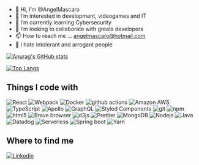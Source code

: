 - 👋 Hi, I’m @AngelMascaro
- 👀 I’m interested in development, videogames and IT
- 🌱 I’m currently learning Cybersecurity
- 💞️ I’m looking to collaborate with greats developers
- 📫 How to reach me ... angelmascaro@hotmail.com
- 🤢 I hate intolerant and arrogant people 

[![Anurag's GitHub stats](https://github-readme-stats.vercel.app/api?username=AngelMascaro)](https://github.com/AngelMascaro/github-readme-stats)

[![Top Langs](https://github-readme-stats.vercel.app/api/top-langs/?username=AngelMascaro&layout=compact)](https://github.com/AngelMascaro/github-readme-stats)

<!---
AngelMascaro/AngelMascaro is a ✨ special ✨ repository because its `README.md` (this file) appears on your GitHub profile.
You can click the Preview link to take a look at your changes.
--->
## Things I code with
<p>
  <img alt="React" src="https://img.shields.io/badge/-React-45b8d8?style=flat-square&logo=react&logoColor=white" />
  <img alt="Webpack" src="https://img.shields.io/badge/-Webpack-8DD6F9?style=flat-square&logo=webpack&logoColor=white" /> 
  <img alt="Docker" src="https://img.shields.io/badge/-Docker-46a2f1?style=flat-square&logo=docker&logoColor=white" />
  <img alt="github actions" src="https://img.shields.io/badge/-Github_Actions-2088FF?style=flat-square&logo=github-actions&logoColor=white" />
  <img alt="Amazon AWS" src="https://img.shields.io/static/v1?style=flat-square&message=Amazon+AWS&color=232F3E&logo=Amazon+AWS&logoColor=FFFFFF&label=" />
  <img alt="TypeScript" src="https://img.shields.io/badge/-TypeScript-007ACC?style=flat-square&logo=typescript&logoColor=white" />
  <img alt="Apollo" src="https://img.shields.io/badge/-Apollo%20GraphQL-311C87?style=flat-square&logo=apollo-graphql&logoColor=white" />
  <img alt="GraphQL" src="https://img.shields.io/badge/-GraphQL-E10098?style=flat-square&logo=graphql&logoColor=white" />
  <img alt="Styled Components" src="https://img.shields.io/badge/-Styled_Components-db7092?style=flat-square&logo=styled-components&logoColor=white" />
  <img alt="git" src="https://img.shields.io/badge/-Git-F05032?style=flat-square&logo=git&logoColor=white" />
  <img alt="npm" src="https://img.shields.io/badge/-NPM-CB3837?style=flat-square&logo=npm&logoColor=white" />
  <img alt="html5" src="https://img.shields.io/badge/-HTML5-E34F26?style=flat-square&logo=html5&logoColor=white" />
  <img alt="Brave browser" src="https://img.shields.io/badge/-Brave_Browser-FB542B?style=flat-square&logo=brave&logoColor=white" />
  <img alt="d3js" src="https://img.shields.io/badge/-D3.js-F9A03C?style=flat-square&logo=d3.js&logoColor=white" />
  <img alt="Prettier" src="https://img.shields.io/badge/-Prettier-F7B93E?style=flat-square&logo=prettier&logoColor=white" />
  <img alt="MongoDB" src="https://img.shields.io/badge/-MongoDB-13aa52?style=flat-square&logo=mongodb&logoColor=white" />
  <img alt="Nodejs" src="https://img.shields.io/badge/-Nodejs-43853d?style=flat-square&logo=Node.js&logoColor=white" />
  <img alt="Java" src="https://img.shields.io/static/v1?style=flat-square&message=Java&color=007396&logo=Java&logoColor=FFFFFF&label=" />
  <img alt="Datadog" src="https://img.shields.io/static/v1?style=flat-square&message=Datadog&color=632CA6&logo=Datadog&logoColor=FFFFFF&label=" />
  <img alt="Serverless" src="https://img.shields.io/static/v1?style=flat-square&message=Serverless&color=FD5750&logo=Serverless&logoColor=FFFFFF&label=" />
  <img alt="Spring boot" src="https://img.shields.io/static/v1?style=flat-square&message=Spring+Boot&color=6DB33F&logo=Spring+Boot&logoColor=FFFFFF&label=" />
  <img alt="Yarn" src="https://img.shields.io/static/v1?style=flat-square&message=Yarn&color=2C8EBB&logo=Yarn&logoColor=FFFFFF&label=" />
</p>

## Where to find me
<p>
  <a href="https://">
    <img alt="Linkedin" src="https://img.shields.io/static/v1?style=for-the-badge&message=LinkedIn&color=0A66C2&logo=LinkedIn&logoColor=FFFFFF&label=" />
  </a>
</p>
